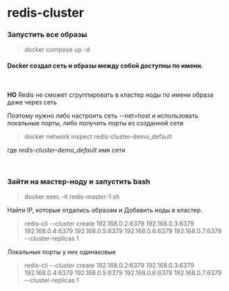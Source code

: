 # redis-cluster

### Запустить все образы
>  docker compose up -d   

#### Docker создал сеть и образы между собой доступны по имени.

<br>

**НО** Redis не сможет сгруппировать в кластер ноды по имени образа даже через сеть

Поэтому нужно либо настроить сеть --net=host и использовать локальные порты,
либо получить порты из созданной сети
> docker network inspect redis-cluster-demo_default

где *redis-cluster-demo_default* имя сети

<br>


### Зайти на  мастер-ноду  и запустить bash

>docker exec -it redis-master-1 sh

Найти IP, которые отдались образам и Добавить ноды в кластер. 

> redis-cli --cluster create 192.168.0.2:6379 192.168.0.3:6379 192.168.0.4:6379 192.168.0.5:6379 192.168.0.6:6379 192.168.0.7:6379 --cluster-replicas 1

Локальные порты у них одинаковые 

>redis-cli --cluster create 192.168.0.2:6379 192.168.0.3:6379 192.168.0.4:6379 192.168.0.5:6379 192.168.0.6:6379 192.168.0.7:6379 --cluster-replicas 1